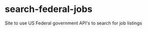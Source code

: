 search-federal-jobs
===================


Site to use US Federal government API's to search for job listings
